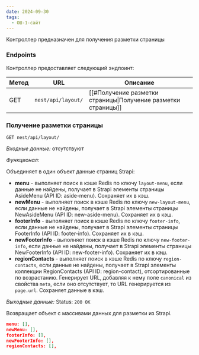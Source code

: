 ```yaml
---
date: 2024-09-30
tags:
  - ОШ-1-сайт
---
```

Контроллер предназначен для получения разметки страницы

### Endpoints

Контроллер предоставляет следующий эндпоинт:

| Метод | URL                | Описание                                                      |
| ----- | ------------------ | ------------------------------------------------------------- |
| GET   | `nest/api/layout/` | [[#Получение разметки страницы\|Получение разметки страницы]] |

### Получение разметки страницы

`GET nest/api/layout/`

*Входные данные:* отсутствуют

*Функционал:*

Объединяет в один объект данные страниц Strapi:

- **menu** - выполняет поиск в кэше Redis по ключу `layout-menu`, если данные не найдены, получает в Strapi элементы страницы AsideMenu (API ID: aside-menu). Сохраняет их в кэш.
- **newMenu** - выполняет поиск в кэше Redis по ключу `new-layout-menu`, если данные не найдены, получает в Strapi элементы страницы NewAsideMenu (API ID: new-aside-menu). Сохраняет их в кэш.
- **footerInfo** - выполняет поиск в кэше Redis по ключу `footer-info`, если данные не найдены, получает в Strapi элементы страницы FooterInfo (API ID: footer-info). Сохраняет их в кэш.
- **newFooterInfo** - выполняет поиск в кэше Redis по ключу `new-footer-info`, если данные не найдены, получает в Strapi элементы страницы NewFooterInfo (API ID: new-footer-info). Сохраняет их в кэш.
- **regionContacts** - выполняет поиск в кэше Redis по ключу `region-contacts`, если данные не найдены, получает в Strapi элементы коллекции RegionContacts (API ID: region-contact), отсортированные по возрастанию. Генерирует URL, добавляя к нему поле `canonical` из свойства `meta`, если оно отсутствует, то URL генерируется из `page.url`. Сохраняет данные в кэш.

*Выходные данные:* Status: `200 OK`

Возвращает объект с массивами данных для разметки из Strapi.

```json
menu: [],
newMenu: [],
footerInfo: [],
newFooterInfo: [],
regionContacts: [],
```
